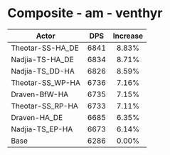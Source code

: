 # Composite - am - venthyr
| Actor | DPS | Increase |
|---|:---:|:---:|
|Theotar-SS-HA_DE|6841|8.83%|
|Nadjia-TS-HA_DE|6834|8.71%|
|Nadjia-TS_DD-HA|6826|8.59%|
|Theotar-SS_WP-HA|6736|7.16%|
|Draven-BfW-HA|6735|7.15%|
|Theotar-SS_RP-HA|6733|7.11%|
|Draven-HA_DE|6685|6.35%|
|Nadjia-TS_EP-HA|6673|6.14%|
|Base|6286|0.00%|
